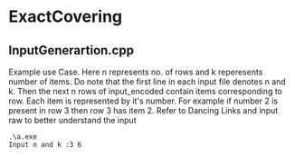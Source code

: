 # ExactCovering


## InputGenerartion.cpp
Example use Case. Here n represents no. of rows and k reperesents number of items. Do note that the first line in each input file denotes n and k. Then the next n rows of input_encoded contain items corresponding to row. Each item is represented by it's number. For example if number 2 is present in row 3 then row 3 has item 2. Refer to Dancing Links and input raw to better understand the input
```
.\a.exe
Input n and k :3 6
```
